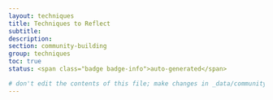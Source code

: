 ```yaml
---
layout: techniques
title: Techniques to Reflect
subtitle:
description:
section: community-building
group: techniques
toc: true
status: <span class="badge badge-info">auto-generated</span>

# don't edit the contents of this file; make changes in _data/community-building-techniques.yml
---
```

